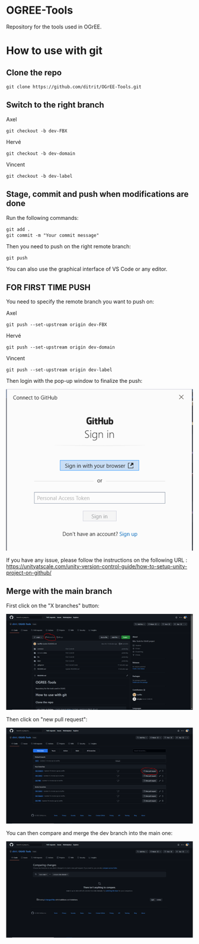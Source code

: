 # OGREE-Tools
Repository for the tools used in OGrEE.


# How to use with git
## Clone the repo

```
git clone https://github.com/ditrit/OGrEE-Tools.git
```
## Switch to the right branch

Axel
```
git checkout -b dev-FBX
```
Hervé
```
git checkout -b dev-domain
```
Vincent
```
git checkout -b dev-label
```
## Stage, commit and push when modifications are done

Run the following commands:
```
git add .
git commit -m "Your commit message"
```
Then you need to push on the right remote branch:
```
git push 
```
You can also use the graphical interface of VS Code or any editor.

## FOR FIRST TIME PUSH

You need to specify the remote branch you want to push on:

Axel
```
git push --set-upstream origin dev-FBX
```
Hervé
```
git push --set-upstream origin dev-domain
```
Vincent
```
git push --set-upstream origin dev-label
```
Then login with the pop-up window to finalize the push:

![Login Window](/image_readme/login.PNG)

If you have any issue, please follow the instructions on the following URL : https://unityatscale.com/unity-version-control-guide/how-to-setup-unity-project-on-github/
## Merge with the main branch
First click on the "X branches" button:

![Main Window](/image_readme/avant%20merge.PNG)

Then click on "new pull request":

![Pull Request Window](/image_readme/merge.PNG)

You can then compare and merge the dev branch into the main one:

![Compare Window](/image_readme/compare.PNG)
